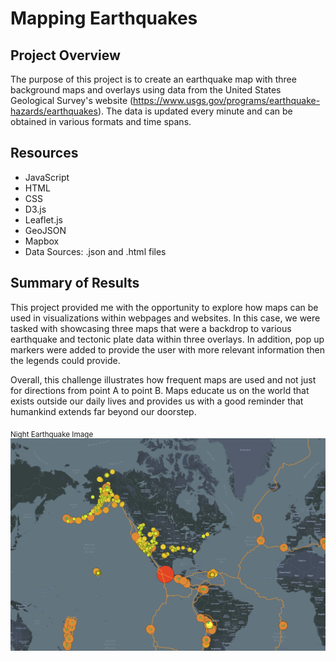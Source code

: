 # Mapping Earthquakes

## Project Overview

The purpose of this project is to create an earthquake map with three background maps and overlays using data from the United States Geological Survey's website (https://www.usgs.gov/programs/earthquake-hazards/earthquakes). The data is updated every minute and can be obtained in various formats and time spans.

## Resources
* JavaScript  
* HTML
* CSS
* D3.js 
* Leaflet.js
* GeoJSON
* Mapbox
* Data Sources: .json and .html files

## Summary of Results
This project provided me with the opportunity to explore how maps can be used in visualizations within webpages and websites. In this case, we were tasked with showcasing three maps that were a backdrop to various earthquake and tectonic plate data within three overlays. In addition, pop up markers were added to provide the user with more relevant information then the legends could provide.

Overall, this challenge illustrates how frequent maps are used and not just for directions from point A to point B. Maps educate us on the world that exists outside our daily lives and provides us with a good reminder that humankind extends far beyond our doorstep.

<sub>Night Earthquake Image</sub>
![Night_EQ_image]( https://github.com/Kelfang/Mapping_Earthquakes/blob/main/Earthquake_Challenge/images/Night_EQ_image.png)

